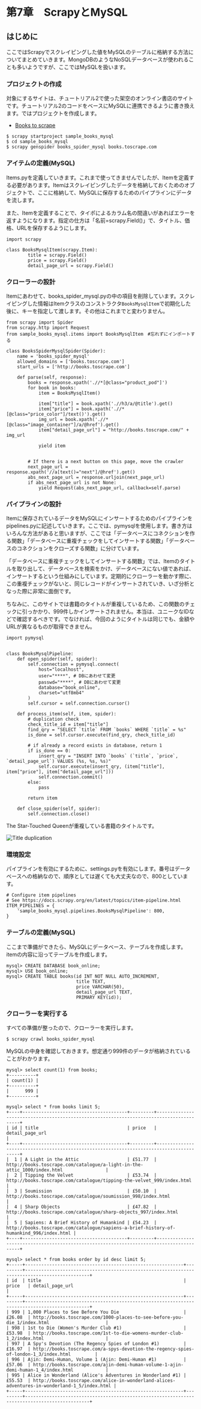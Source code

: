 # 第7章　ScrapyとMySQL

## はじめに

ここではScrapyでスクレイピングした値をMySQLのテーブルに格納する方法についてまとめていきます。MongoDBのようなNoSQLデータベースが使われることも多いようですが、ここではMySQLを扱います。

### プロジェクトの作成

対象にするサイトは、チュートリアル2で使った架空のオンライン書店のサイトです。チュートリアル2のコードをベースにMySQLに連携できるように書き換えます。ではプロジェクトを作成します。

* [Books to scrape](http://books.toscrape.com/)

```text
$ scrapy startproject sample_books_mysql
$ cd sample_books_mysql
$ scrapy genspider books_spider_mysql books.toscrape.com
```

### アイテムの定義\(MySQL\)

Items.pyを定義していきます。これまで使ってきませんでしたが、Itemを定義する必要があります。Itemはスクレイピングしたデータを格納しておくためのオブジェクトで、ここに格納して、MySQLに保存するためのパイプラインにデータを流します。

また、Itemを定義することで、タイポによるカラム名の間違いがあればエラーを返すようになります。指定の仕方は「名前=scrapy.Field\(\)」で、タイトル、価格、URLを保存するようにします。

```text
import scrapy

class BooksMysqlItem(scrapy.Item):
        title = scrapy.Field()
        price = scrapy.Field()
        detail_page_url = scrapy.Field()
```

### クローラーの設計

Itemにあわせて、books\_spider\_mysql.pyの中の項目を削除しています。スクレイピングした情報はItemクラスのコンストラクタ`BooksMysqlItem`で初期化した後に、キーを指定して渡します。その他はこれまでと変わりません。

```text
from scrapy import Spider
from scrapy.http import Request
from sample_books_mysql.items import BooksMysqlItem　#忘れずにインポートする

class BooksSpiderMysqlSpider(Spider):
    name = 'books_spider_mysql'
    allowed_domains = ['books.toscrape.com']
    start_urls = ['http://books.toscrape.com']

    def parse(self, response):
        books = response.xpath('.//*[@class="product_pod"]')
        for book in books:
            item = BooksMysqlItem()

            item["title"] = book.xpath('.//h3/a/@title').get()
            item["price"] = book.xpath('.//*[@class="price_color"]/text()').get()
            img_url = book.xpath('.//*[@class="image_container"]/a/@href').get()
            item["detail_page_url"] = "http://books.toscrape.com/" + img_url

            yield item


        # If there is a next button on this page, move the crawler
        next_page_url = response.xpath('//a[text()="next"]/@href').get()
        abs_next_page_url = response.urljoin(next_page_url)
        if abs_next_page_url is not None:
            yield Request(abs_next_page_url, callback=self.parse)
```

### パイプラインの設計

Itemに保存されているデータをMySQLにインサートするためのパイプラインをpipelines.pyに記述していきます。ここでは、pymysqlを使用します。書き方はいろんな方法があると思いますが、ここでは「データベースにコネクションを作る関数」「データベースに重複チェックをしてインサートする関数」「データベースのコネクションをクローズする関数」に分けています。

「データベースに重複チェックをしてインサートする関数」では、Itemのタイトルを取り出して、データベースを検索をかけ、データベースにない値であれば、インサートするという仕組みにしています。定期的にクローラーを動かす際に、この重複チェックがないと、同じレコードがインサートされていき、いざ分析となった際に非常に面倒です。

ちなみに、このサイトでは書籍のタイトルが重複しているため、この関数のチェックに引っかかり、999件しかインサートされません。本当は、ユニークなIDなどで確認するべきです。でなければ、今回のようにタイトルは同じでも、金額やURLが異なるものが取得できません。

```text
import pymysql


class BooksMysqlPipeline:
    def open_spider(self, spider):
        self.connection = pymysql.connect(
            host="localhost",
            user="****", # DBにあわせて変更
            passwd="****", # DBにあわせて変更
            database="book_online",
            charset="utf8mb4"
        )
        self.cursor = self.connection.cursor()

    def process_item(self, item, spider):
        # duplication check
        check_title_id = item["title"]
        find_qry = "SELECT `title` FROM `books` WHERE `title` = %s"
        is_done = self.cursor.execute(find_qry, check_title_id)

        # if already a record exists in database, return 1
        if is_done == 0:
            insert_qry = "INSERT INTO `books` (`title`, `price`, `detail_page_url`) VALUES (%s, %s, %s)"
            self.cursor.execute(insert_qry, (item["title"], item["price"], item["detail_page_url"]))
            self.connection.commit()
        else:
            pass

        return item

    def close_spider(self, spider):
        self.connection.close()
```

The Star-Touched Queenが重複している書籍のタイトルです。

![Title duplication](.gitbook/assets/sukurnshotto-2020-05-24-45010png.png)

### 環境設定

パイプラインを有効にするために、settings.pyを有効にします。番号はデータベースへの格納なので、順序としては遅くても大丈夫なので、800としています。

```text
# Configure item pipelines
# See https://docs.scrapy.org/en/latest/topics/item-pipeline.html
ITEM_PIPELINES = {
    'sample_books_mysql.pipelines.BooksMysqlPipeline': 800,
}
```

### テーブルの定義\(MySQL\)

ここまで準備ができたら、MySQLにデータベース、テーブルを作成します。itemの内容に沿ってテーブルを作成します。

```text
mysql> CREATE DATABASE book_online;
mysql> USE book_online;
mysql> CREATE TABLE books(id INT NOT NULL AUTO_INCREMENT,
                          title TEXT,
                          price VARCHAR(50),
                          detail_page_url TEXT,
                          PRIMARY KEY(id));
```

### クローラーを実行する

すべての準備が整ったので、クローラーを実行します。

```text
$ scrapy crawl books_spider_mysql
```

MySQLの中身を確認しておきます。想定通り999件のデータが格納されていることがわかります。

```text
mysql> select count(1) from books;
+----------+
| count(1) |
+----------+
|      999 |
+----------+

mysql> select * from books limit 5;
+----+---------------------------------------+---------+-----------------------------------------------------------------------------------------+
| id | title                                 | price   | detail_page_url                                                                         |
+----+---------------------------------------+---------+-----------------------------------------------------------------------------------------+
|  1 | A Light in the Attic                  | £51.77  | http://books.toscrape.com/catalogue/a-light-in-the-attic_1000/index.html                |
|  2 | Tipping the Velvet                    | £53.74  | http://books.toscrape.com/catalogue/tipping-the-velvet_999/index.html                   |
|  3 | Soumission                            | £50.10  | http://books.toscrape.com/catalogue/soumission_998/index.html                           |
|  4 | Sharp Objects                         | £47.82  | http://books.toscrape.com/catalogue/sharp-objects_997/index.html                        |
|  5 | Sapiens: A Brief History of Humankind | £54.23  | http://books.toscrape.com/catalogue/sapiens-a-brief-history-of-humankind_996/index.html |
+----+---------------------------------------+---------+-----------------------------------------------------------------------------------------+

mysql> select * from books order by id desc limit 5;
+-----+-----------------------------------------------------------+---------+----------------------------------------------------------------------------------------------+
| id  | title                                                     | price   | detail_page_url                                                                              |
+-----+-----------------------------------------------------------+---------+----------------------------------------------------------------------------------------------+
| 999 | 1,000 Places to See Before You Die                        | £26.08  | http://books.toscrape.com/1000-places-to-see-before-you-die_1/index.html                     |
| 998 | 1st to Die (Women's Murder Club #1)                       | £53.98  | http://books.toscrape.com/1st-to-die-womens-murder-club-1_2/index.html                       |
| 997 | A Spy's Devotion (The Regency Spies of London #1)         | £16.97  | http://books.toscrape.com/a-spys-devotion-the-regency-spies-of-london-1_3/index.html         |
| 996 | Ajin: Demi-Human, Volume 1 (Ajin: Demi-Human #1)          | £57.06  | http://books.toscrape.com/ajin-demi-human-volume-1-ajin-demi-human-1_4/index.html            |
| 995 | Alice in Wonderland (Alice's Adventures in Wonderland #1) | £55.53  | http://books.toscrape.com/alice-in-wonderland-alices-adventures-in-wonderland-1_5/index.html |
+-----+-----------------------------------------------------------+---------+----------------------------------------------------------------------------------------------+
```

